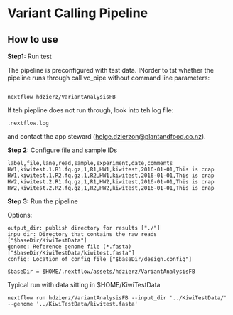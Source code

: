 # Variant Calling Pipeline

## How to use

**Step1:** Run test

The pipeline is preconfigured with test data. INorder to tst whether the pipeline runs through call vc_pipe without command line parameters:

```

nextflow hdzierz/VariantAnalysisFB

```

If teh piepline does not run through, look into teh log file:

```
.nextflow.log
```

and contact the app steward (helge.dzierzon@plantandfood.co.nz).


**Step 2:** Configure file and sample IDs

```
label,file,lane,read,sample,experiment,date,comments
HW1,kiwitest.1.R1.fq.gz,1,R1,HW1,kiwitest,2016-01-01,This is crap
HW1,kiwitest.1.R2.fq.gz,1,R2,HW1,kiwitest,2016-01-01,This is crap
HW2,kiwitest.2.R1.fq.gz,1,R1,HW2,kiwitest,2016-01-01,This is crap
HW2,kiwitest.2.R2.fq.gz,1,R2,HW2,kiwitest,2016-01-01,This is crap
```

**Step 3:** Run the pipeline

Options:

```
output_dir: publish directory for results ["./"]
inpu_dir: Directory that contains the raw reads ["$baseDir/KiwiTestData"]
genome: Reference genome file (*.fasta) ["$baseDir/KiwiTestData/kiwitest.fasta"]
config: Location of config file ["$baseDir/design.config"]

$baseDir = $HOME/.nextflow/assets/hdzierz/VariantAnalysisFB
```

Typical run with data sitting in $HOME/KiwiTestData

```
nextflow run hdzierz/VariantAnalysisFB --input_dir '../KiwiTestData/' --genome '../KiwiTestData/kiwitest.fasta'
```






